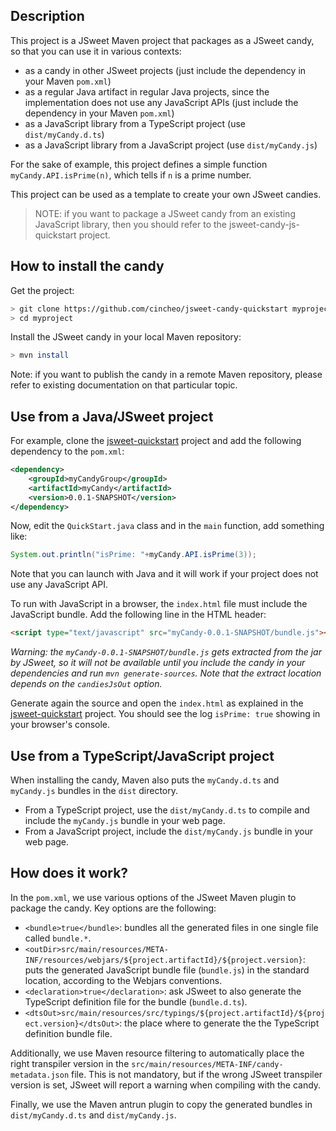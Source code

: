 
## Description

This project is a JSweet Maven project that packages as a JSweet candy, so that you can use it in various contexts:

- as a candy in other JSweet projects (just include the dependency in your Maven ``pom.xml``) 
- as a regular Java artifact in regular Java projects, since the implementation does not use any JavaScript APIs (just include the dependency in your Maven ``pom.xml``)
- as a JavaScript library from a TypeScript project (use ``dist/myCandy.d.ts``)
- as a JavaScript library from a JavaScript project (use ``dist/myCandy.js``)

For the sake of example, this project defines a simple function ``myCandy.API.isPrime(n)``, which tells if ``n`` is a prime number.

This project can be used as a template to create your own JSweet candies. 

> NOTE: if you want to package a JSweet candy from an existing JavaScript library, then you should refer to the jsweet-candy-js-quickstart project.

## How to install the candy

Get the project:

```bash
> git clone https://github.com/cincheo/jsweet-candy-quickstart myproject
> cd myproject
```

Install the JSweet candy in your local Maven repository:

```bash
> mvn install
```

Note: if you want to publish the candy in a remote Maven repository, please refer to existing documentation on that particular topic.

## Use from a Java/JSweet project

For example, clone the [jsweet-quickstart](https://github.com/cincheo/jsweet-quickstart) project and add the following dependency to the ``pom.xml``:

```xml
<dependency>
	<groupId>myCandyGroup</groupId>
	<artifactId>myCandy</artifactId>
	<version>0.0.1-SNAPSHOT</version>
</dependency>
```

Now, edit the ``QuickStart.java`` class and in the ``main`` function, add something like:

```java
System.out.println("isPrime: "+myCandy.API.isPrime(3));
```

Note that you can launch with Java and it will work if your project does not use any JavaScript API.

To run with JavaScript in a browser, the ``index.html`` file must include the JavaScript bundle. Add the following line in the HTML header:

```html
<script type="text/javascript" src="myCandy-0.0.1-SNAPSHOT/bundle.js"></script>
```

*Warning: the ``myCandy-0.0.1-SNAPSHOT/bundle.js`` gets extracted from the jar by JSweet, so it will not be available until you include the candy in your dependencies and run ``mvn generate-sources``. Note that the extract location depends on the ``candiesJsOut`` option.*

Generate again the source and open the ``index.html`` as explained in the [jsweet-quickstart](https://github.com/cincheo/jsweet-quickstart) project. You should see the log ``isPrime: true`` showing in your browser's console.

## Use from a TypeScript/JavaScript project

When installing the candy, Maven also puts the ``myCandy.d.ts`` and ``myCandy.js`` bundles in the ``dist`` directory.

- From a TypeScript project, use the ``dist/myCandy.d.ts`` to compile and include the ``myCandy.js`` bundle in your web page.
- From a JavaScript project, include the ``dist/myCandy.js`` bundle in your web page.

## How does it work?

In the ``pom.xml``, we use various options of the JSweet Maven plugin to package the candy. Key options are the following:

- ``<bundle>true</bundle>``: bundles all the generated files in one single file called ``bundle.*``.
- ``<outDir>src/main/resources/META-INF/resources/webjars/${project.artifactId}/${project.version}``</outDir>: puts the generated JavaScript bundle file (``bundle.js``) in the standard location, according to the Webjars conventions.
- ``<declaration>true</declaration>``: ask JSweet to also generate the TypeScript definition file for the bundle (``bundle.d.ts``).
- ``<dtsOut>src/main/resources/src/typings/${project.artifactId}/${project.version}</dtsOut>``: the place where to generate the  the TypeScript definition bundle file.

Additionally, we use Maven resource filtering to automatically place the right transpiler version in the ``src/main/resources/META-INF/candy-metadata.json`` file. This is not mandatory, but if the wrong JSweet transpiler version is set, JSweet will report a warning when compiling with the candy.

Finally, we use the Maven antrun plugin to copy the generated bundles in ``dist/myCandy.d.ts`` and ``dist/myCandy.js``.


